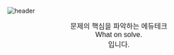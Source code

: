 ![header](https://capsule-render.vercel.app/api?type=VENOM&height=200&text=WELCOME!-nl-WhatOnSolve.&animation=fadeIn&color=0:EEFF00,100:a82da8&fontColor=FFFF)

<div align="center" style="font-family: Arial, sans-serif; font-size: 16px;">
    문제의 핵심을 파악하는 에듀테크<br>
    What on solve.<br>
    입니다.
</div>

